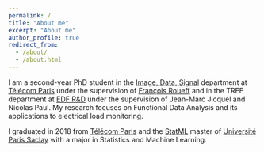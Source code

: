 ```yaml
---
permalink: /
title: "About me"
excerpt: "About me"
author_profile: true
redirect_from: 
  - /about/
  - /about.html
---
```


I am a second-year PhD student in the [Image, Data, Signal](https://www.telecom-paris.fr/en/the-school/teaching-research-departments/image-data-signal) department at [Télécom Paris](https://www.telecom-paris.fr/en/home) under the supervision of [François Roueff](https://perso.telecom-paristech.fr/roueff/) and in the TREE department at [EDF R&D](https://www.edf.fr/en/the-edf-group/who-we-are/activities/research-and-development) under the supervision of Jean-Marc Jicquel and Nicolas Paul. My research focuses on Functional Data Analysis and its applications to electrical load monitoring. 

I graduated in 2018 from [Télécom Paris](https://www.telecom-paris.fr/en/home) and the [StatML](https://master-statml.imo.universite-paris-saclay.fr/) master of [Université Paris Saclay](https://www.universite-paris-saclay.fr/en) with a major in Statistics and Machine Learning.

